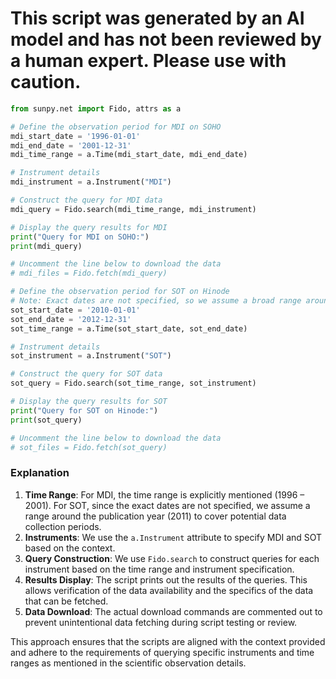 # This script was generated by an AI model and has not been reviewed by a human expert. Please use with caution.

```python
from sunpy.net import Fido, attrs as a

# Define the observation period for MDI on SOHO
mdi_start_date = '1996-01-01'
mdi_end_date = '2001-12-31'
mdi_time_range = a.Time(mdi_start_date, mdi_end_date)

# Instrument details
mdi_instrument = a.Instrument("MDI")

# Construct the query for MDI data
mdi_query = Fido.search(mdi_time_range, mdi_instrument)

# Display the query results for MDI
print("Query for MDI on SOHO:")
print(mdi_query)

# Uncomment the line below to download the data
# mdi_files = Fido.fetch(mdi_query)

# Define the observation period for SOT on Hinode
# Note: Exact dates are not specified, so we assume a broad range around the publication year
sot_start_date = '2010-01-01'
sot_end_date = '2012-12-31'
sot_time_range = a.Time(sot_start_date, sot_end_date)

# Instrument details
sot_instrument = a.Instrument("SOT")

# Construct the query for SOT data
sot_query = Fido.search(sot_time_range, sot_instrument)

# Display the query results for SOT
print("Query for SOT on Hinode:")
print(sot_query)

# Uncomment the line below to download the data
# sot_files = Fido.fetch(sot_query)
```

### Explanation
1. **Time Range**: For MDI, the time range is explicitly mentioned (1996 – 2001). For SOT, since the exact dates are not specified, we assume a range around the publication year (2011) to cover potential data collection periods.
2. **Instruments**: We use the `a.Instrument` attribute to specify MDI and SOT based on the context.
3. **Query Construction**: We use `Fido.search` to construct queries for each instrument based on the time range and instrument specification.
4. **Results Display**: The script prints out the results of the queries. This allows verification of the data availability and the specifics of the data that can be fetched.
5. **Data Download**: The actual download commands are commented out to prevent unintentional data fetching during script testing or review.

This approach ensures that the scripts are aligned with the context provided and adhere to the requirements of querying specific instruments and time ranges as mentioned in the scientific observation details.
